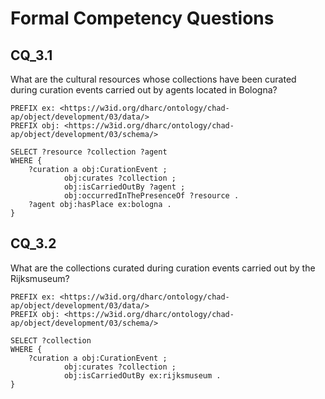 # Formal Competency Questions
## CQ_3.1
What are the cultural resources whose collections have been curated during curation events carried out by agents located in Bologna?

```SPARQL
PREFIX ex: <https://w3id.org/dharc/ontology/chad-ap/object/development/03/data/>
PREFIX obj: <https://w3id.org/dharc/ontology/chad-ap/object/development/03/schema/>

SELECT ?resource ?collection ?agent
WHERE {
    ?curation a obj:CurationEvent ;
            obj:curates ?collection ;
            obj:isCarriedOutBy ?agent ;
            obj:occurredInThePresenceOf ?resource .
    ?agent obj:hasPlace ex:bologna .
}
```

## CQ_3.2
What are the collections curated during curation events carried out by the Rijksmuseum?

```SPARQL
PREFIX ex: <https://w3id.org/dharc/ontology/chad-ap/object/development/03/data/>
PREFIX obj: <https://w3id.org/dharc/ontology/chad-ap/object/development/03/schema/>

SELECT ?collection
WHERE {
    ?curation a obj:CurationEvent ;
            obj:curates ?collection ;
            obj:isCarriedOutBy ex:rijksmuseum .
}
```
